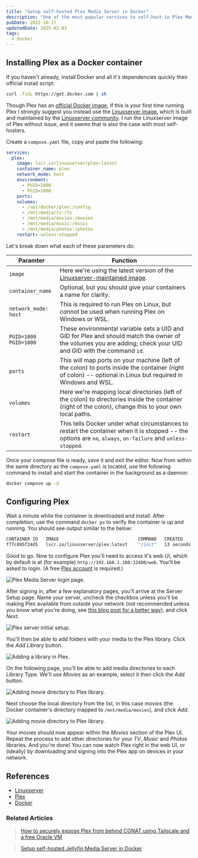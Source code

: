 ```yaml
---
title: "Setup self-hosted Plex Media Server in Docker"
description: "One of the most popular services to self-host in Plex Media Server, which serves your personal media library with a nice Netflix-like UI. Though you can install and run it bare-metal, the most common and easiest way is in a Docker container. Here's how."
pubDate: 2022-10-17
updatedDate: 2025-02-03
tags:
  - docker
---
```


## Installing Plex as a Docker container

If you haven't already, install Docker and all it's dependencies quickly their official install script:

```bash
curl -fsSL https://get.docker.com | sh
```

Though Plex has an <a href="https://hub.docker.com/r/plexinc/pms-docker" target="_blank" data-umami-event="setup-plex-official-image">official Docker image</a>, if this is your first time running Plex I strongly suggest you instead use the <a href="https://hub.docker.com/r/linuxserver/plex" target="_blank" data-umami-event="setup-plex-linuxserver-image">Linuxserver image</a>, which is built and maintained by the <a href="https://www.linuxserver.io" target="_blank" data-umami-event="setup-plex-linuxserver">Linuxserver community</a>. I run the Linuxserver image of Plex without issue, and it seems that is also the case with most self-hosters.

Create a `compose.yaml` file, copy and paste the following:

```yaml
services:
  plex:
    image: lscr.io/linuxserver/plex:latest
    container_name: plex
    network_mode: host
    environment:
      - PUID=1000
      - PGID=1000
    ports:
    volumes:
      - /opt/docker/plex:/config
      - /mnt/media/tv:/tv
      - /mnt/media/movies:/movies
      - /mnt/media/music:/music
      - /mnt/media/photos:/photos
    restart: unless-stopped
```

Let's break down what each of these parameters do:

| Paramter                   | Function                                                                                                                                                         |
| -------------------------- | ---------------------------------------------------------------------------------------------------------------------------------------------------------------- |
| `image`                    | Here we're using the latest version of the <a href="https://docs.linuxserver.io/images/docker-plex" target="_blank" data-umami-event="setup-plex-">Linuxserver-maintained image</a>.            |
| `container_name`           | Optional, but you should give your containers a name for clarity.                                                                                                |
| `network_mode: host`       | This is required to run Plex on Linux, but _cannot_ be used when running Plex on Windows or WSL.                                                                 |
| `PUID=1000`<br>`PGID=1000` | These environmental variable sets a UID and GID for Plex and should match the owner of the volumes you are adding; check your UID and GID with the command `id`. |
| `ports`                    | This will map ports on your machine (left of the colon) to ports inside the container (right of colon) -- optional in Linux but required in Windows and WSL.     |
| `volumes`                  | Here we're mapping local directories (left of the colon) to directories inside the container (right of the colon), change this to your own local paths.          |
| `restart`                  | This tells Docker under what circumstances to restart the container when it is stopped -- the options are `no`, `always`, `on-failure` and `unless-stopped`.     |

Once your compose file is ready, save it and exit the editor. Now from within the same directory as the `compose.yaml` is located, use the following command to install and start the container in the background as a daemon:

```bash
docker compose up -d
```

## Configuring Plex

Wait a minute while the container is downloaded and install. After completion, use the command `docker ps` to verify the container is up and running. You should see output similar to the below:

```bash
CONTAINER ID   IMAGE                              COMMAND   CREATED           STATUS
f77c895f24d5   lscr.io/linuxserver/plex:latest    "/init"   13 seconds ago    Up 9 seconds
```

Good to go. Now to configure Plex you'll need to access it's web UI, which by default is at (for example) `http://192.168.1.100:32400/web`. You'll be asked to login. (A free <a href="https://www.plex.tv" target="_blank" data-umami-event="setup-plex-account">Plex account</a> is required.)

![Plex Media Server login page.](../../img/blog/plex1.png 'Plex Media Server login page')

After signing in, after a few explanatory pages, you'll arrive at the Server Setup page. Name your server, uncheck the checkbox unless you'll be making Plex available from outside your network (not recommended unless you know what you're doing, see <a href="/blog/expose-plex-tailscale-vps/)" target="_blank" data-umami-event="setup-plex-">this blog post for a better way</a>), and click _Next_.

![Plex server initial setup.](../../img/blog/plex2.png 'Plex server initial setup')

You'll then be able to add folders with your media to the Plex library. Click the _Add Library_ button.

![Adding a library in Plex.](../../img/blog/plex3.png 'Adding a library Plex library')

On the following page, you'll be able to add media directories to each Library Type. We'll use _Movies_ as an example, select it then click the _Add_ button.

![Adding movie directory to Plex library.](../../img/blog/plex4.png 'Adding movie directory to Plex library')

Next choose the local directory from the list, in this case _movies_ (the Docker container's directory mapped to `/mnt/media/movies`), and click _Add_.

![Adding movie directory to Plex library.](../../img/blog/plex5.png 'Adding movie directory to Plex library')

Your movies should now appear within the _Movies_ section of the Plex UI. Repeat the process to add other directories for your _TV_, _Music_ and _Photos_ libraries. And you're done! You can now watch Plex right in the web UI, or (ideally) by downloading and signing into the Plex app on devices in your network.

## References

- <a href="https://linuxserver.io" target="_blank" data-umami-event="setup-plex-linuxserver">Linuxserver</a>
- <a href="https://plex.tv" target="_blank" data-umami-event="setup-plex-plexsite">Plex</a>
- <a href="https://docker.com" target="_blank" data-umami-event="setup-plex-docker">Docker</a>

### Related Articles

> <a href="/blog/expose-plex-tailscale-vps/" data-umami-event="setup-plex-related-expose-tailscale-vps">How to securely expose Plex from behind CGNAT using Tailscale and a free Oracle VM</a>

> <a href="/blog/setting-up-jellyfin-in-docker/" data-umami-event="setup-plex-setup-jellyfin">Setup self-hosted Jellyfin Media Server in Docker</a>